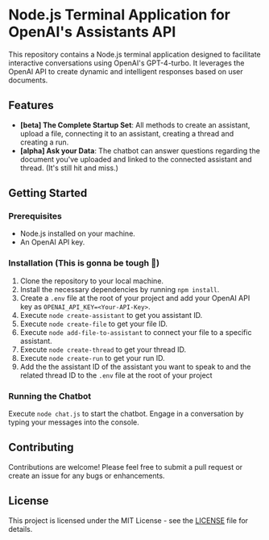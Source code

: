 # Node.js Terminal Application for OpenAI's Assistants API

This repository contains a Node.js terminal application designed to facilitate interactive conversations using OpenAI's GPT-4-turbo. It leverages the OpenAI API to create dynamic and intelligent responses based on user documents.

## Features

-   **[beta] The Complete Startup Set**: All methods to create an assistant, upload a file, connecting it to an assistant, creating a thread and creating a run.
-   **[alpha] Ask your Data**: The chatbot can answer questions regarding the document you've uploaded and linked to the connected assistant and thread. (It's still hit and miss.)

## Getting Started

### Prerequisites

-   Node.js installed on your machine.
-   An OpenAI API key.

### Installation (This is gonna be tough 🫠)

1. Clone the repository to your local machine.
2. Install the necessary dependencies by running `npm install`.
3. Create a `.env` file at the root of your project and add your OpenAI API key as `OPENAI_API_KEY=<Your-API-Key>`.
4. Execute `node create-assistant` to get you assistant ID.
5. Execute `node create-file` to get your file ID.
6. Execute `node add-file-to-assistant` to connect your file to a specific assistant.
7. Execute `node create-thread` to get your thread ID.
8. Execute `node create-run` to get your run ID.
9. Add the the assistant ID of the assistant you want to speak to and the related thread ID to the `.env` file at the root of your project

### Running the Chatbot

Execute `node chat.js` to start the chatbot. Engage in a conversation by typing your messages into the console.

## Contributing

Contributions are welcome! Please feel free to submit a pull request or create an issue for any bugs or enhancements.

## License

This project is licensed under the MIT License - see the [LICENSE](LICENSE) file for details.
